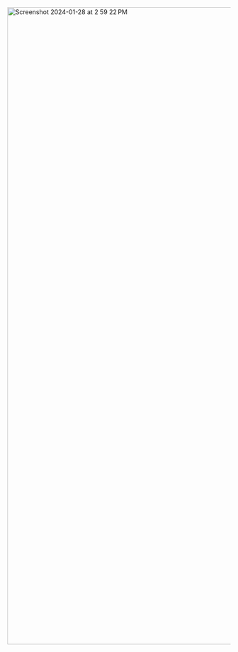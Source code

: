 <img width="1440" alt="Screenshot 2024-01-28 at 2 59 22 PM" src="https://github.com/sudo-self/domain-status/assets/119916323/8e2416c7-f396-4702-bd60-cdeb8b890f62">





